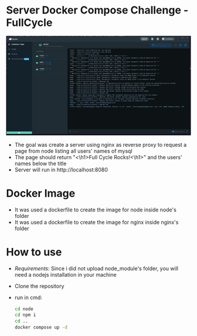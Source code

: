 # Server Docker Compose Challenge - FullCycle

  <img width="800" src= "./server.JPG">

- The goal was create a server using nginx as reverse proxy to request a page from node listing all users' names of mysql
- The page should return "<\h1>Full Cycle Rocks!<\h1>" and the users' names below the title
- Server will run in http://localhost:8080

# Docker Image

- It was used a dockerfile to create the image for node inside node's folder
- It was used a dockerfile to create the image for nginx inside nginx's folder

# How to use

- _Requirements_: Since i did not upload node_module's folder, you will need a nodejs installation in your machine
- Clone the repository
- run in cmd:

  ```cmd
  cd node
  cd npm i
  cd ..
  docker compose up -d
  ```
